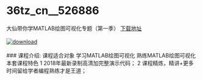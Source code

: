 # 36tz_cn__526886
大仙带你学MATLAB绘图可视化专题（第一季）
[下载地址](http://www.36tz.cn/article/526886 "下载地址")
<br/></br>[![download](http://36tz.cn/muke_img/2019_09_1-8-300x266.png "下载地址")](http://www.36tz.cn/article/526886 "下载地址")
<br/></br>### 课程介绍:
课程适合对象
学习MATLAB绘图可视化
熟练MATLAB绘图可视化
本套课程特色
1 2018年最新录制高清加完整演示代码；
2 课程精炼，精讲+更多时间留给学者编程熟练才是王道；


